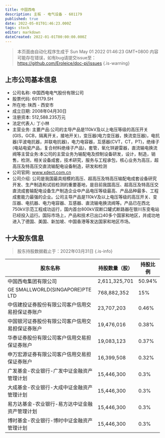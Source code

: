 ```yaml
---
title: 中国西电
description: 主板 - 电气设备 - 601179
published: true
date: 2022-05-01T01:46:23.000Z
tags: stock
editor: markdown
dateCreated: 2022-01-01T00:00:00.000Z
---
```


> 本页面由自动化程序生成于 Sun May 01 2022 01:46:23 GMT+0800
> 内容可能存在错误，如有bug请提交issue至：https://github.com/Eroleice/doc-pi/issues
{.is-warning}

## 上市公司基本信息
- 公司名称: 中国西电电气股份有限公司
- 股票代码: 601179.SH
- 所在地: 陕西 - 西安市
- 成立日期: 2008年04月30日
- 注册资本: 512,588.235万元
- 法定代表人: 丁小林
- 主营业务: 主要产品:公司的主导产品是110kV及以上电压等级的高压开关(GIS，GCB，隔离开关，接地开关)，变压器(电力变压器，换流变压器)，电抗器(平波电抗器，并联电抗器)，电力电容器，互感器(CVT，CT，PT)，绝缘子(电站电瓷产品，复合材料绝缘子产品)，套管，氧化锌避雷器，直流输电换流阀等主营业务:本公司的主营业务为输配电及控制设备研发，设计，制造，销售，检测，相关设备成套，技术研究，服务与工程承包，核心业务为高压，超高压及特高压交直流输配电设备制造，研发和检测
- 公司官网: www.xdect.com.cn
- 公司介绍: 公司是我国最具规模的高压、超高压及特高压输配电成套设备研究开发、生产制造和试验检测的重要基地，是目前我国高压、超高压及特高压交直流成套输配电设备生产制造企业中产品电压等级最高、产品品种最多、工程成套能力最强的企业。公司主导产品是110kV及以上电压等级的高压开关、变压器、电抗器、电力电容器、互感器、直流输电换流阀等。产品已在西北750kV示范工程成功运行，国内首台800kV双断口罐式断路器在银川东变电站已经投入运行。国际市场上，产品和技术已出口40多个国家和地区，并成功地进入了德国、美国、新加坡、中国香港等发达国家和地区市场。


## 十大股东信息
> 股东持股数据截止于：2022年03月31日
{.is-info}

| 股东名称 | 持股数量（股） | 持股比例 |
| --- | --- | --- |
| 中国西电集团有限公司 | 2,611,325,701 | 50.94% |
| GE SMALLWORLD(SINGAPORE)PTE LTD | 768,882,352 | 15% |
| 中信建投证券股份有限公司客户信用交易担保证券账户 | 23,707,203 | 0.46% |
| 中国银河证券股份有限公司客户信用交易担保证券账户 | 19,476,016 | 0.38% |
| 华泰证券股份有限公司客户信用交易担保证券账户 | 19,083,123 | 0.37% |
| 申万宏源证券有限公司客户信用交易担保证券账户 | 16,399,508 | 0.32% |
| 广发基金-农业银行-广发中证金融资产管理计划 | 15,446,300 | 0.3% |
| 大成基金-农业银行-大成中证金融资产管理计划 | 15,446,300 | 0.3% |
| 易方达基金-农业银行-易方达中证金融资产管理计划 | 15,446,300 | 0.3% |
| 博时基金-农业银行-博时中证金融资产管理计划 | 15,446,300 | 0.3% |




